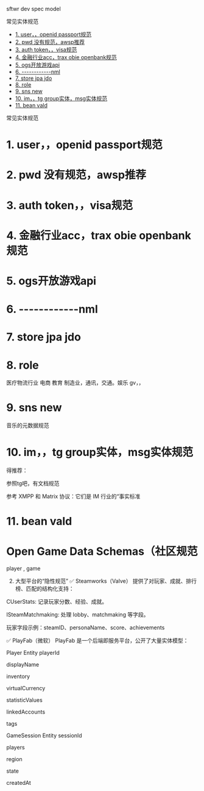 
sftwr dev spec model 

常见实体规范

<!-- TOC -->

- [1. user，，openid  passport规范](#1-useropenid--passport规范)
- [2. pwd 没有规范，awsp推荐](#2-pwd-没有规范awsp推荐)
- [3. auth token，，visa规范](#3-auth-tokenvisa规范)
- [4. 金融行业acc，trax   obie openbank规范](#4-金融行业acctrax---obie-openbank规范)
- [5. ogs开放游戏api](#5-ogs开放游戏api)
- [6. ------------nml](#6-------------nml)
- [7. store  jpa  jdo](#7-store--jpa--jdo)
- [8. role](#8-role)
- [9. sns  new](#9-sns--new)
- [10. im，，tg group实体，msg实体规范](#10-imtg-group实体msg实体规范)
- [11. bean vald](#11-bean-vald)

<!-- /TOC -->


常见实体规范

# 1. user，，openid  passport规范

# 2. pwd 没有规范，awsp推荐

# 3. auth token，，visa规范

# 4. 金融行业acc，trax   obie openbank规范

# 5. ogs开放游戏api


# 6. ------------nml

# 7. store  jpa  jdo

# 8. role   

医疗物流行业
电商
教育
制造业，通讯，交通。娱乐
gv，，

# 9. sns  new
音乐的元数据规范

# 10. im，，tg group实体，msg实体规范
得推荐：

参照tg吧，有文档规范

参考 XMPP 和 Matrix 协议：它们是 IM 行业的“事实标准


# 11. bean vald

# Open Game Data Schemas（社区规范

player , game 

2. 大型平台的“隐性规范”
✅ Steamworks（Valve）
提供了对玩家、成就、排行榜、匹配的结构化支持：

CUserStats: 记录玩家分数、经验、成就。

ISteamMatchmaking: 处理 lobby、matchmaking 等字段。

玩家字段示例：steamID、personaName、score、achievements


✅ PlayFab（微软）
PlayFab 是一个后端即服务平台，公开了大量实体模型：

Player Entity
playerId

displayName

inventory

virtualCurrency

statisticValues

linkedAccounts

tags

GameSession Entity
sessionId

players

region

state

createdAt